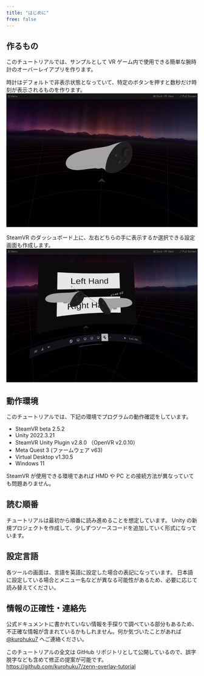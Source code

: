 ```yaml
---
title: "はじめに"
free: false
---
```


## 作るもの
このチュートリアルでは、サンプルとして VR ゲーム内で使用できる簡単な腕時計のオーバーレイアプリを作ります。

時計はデフォルトで非表示状態となっていて、特定のボタンを押すと数秒だけ時刻が表示されるものを作ります。
![](/images/3sec-display.gif)

SteamVR のダッシュボード上に、左右どちらの手に表示するか選択できる設定画面も作成します。
![](/images/switch-hand.gif)

## 動作環境
このチュートリアルでは、下記の環境でプログラムの動作確認をしています。

- SteamVR beta 2.5.2
- Unity 2022.3.21
- SteamVR Unity Plugin v2.8.0 （OpenVR v2.0.10）
- Meta Quest 3 (ファームウェア v63)
- Virtual Desktop v1.30.5
- Windows 11

SteamVR が使用できる環境であれば HMD や PC との接続方法が異なっていても問題ありません。

## 読む順番
チュートリアルは最初から順番に読み進めることを想定しています。
Unity の新規プロジェクトを作成して、少しずつソースコードを追加していく形式になっています。

## 設定言語
各ツールの画面は、言語を英語に設定した場合の表記になっています。
日本語に設定している場合とメニュー名などが異なる可能性があるため、必要に応じて読み替えてください。

## 情報の正確性・連絡先
公式ドキュメントに書かれていない情報を手探りで調べている部分もあるため、不正確な情報が含まれているかもしれません。何か気づいたことがあれば [@kurohuku7](https://twitter.com/kurohuku7) へご連絡ください。

このチュートリアルの全文は GitHub リポジトリとして公開しているので、誤字脱字なども含めて修正の提案が可能です。
https://github.com/kurohuku7/zenn-overlay-tutorial